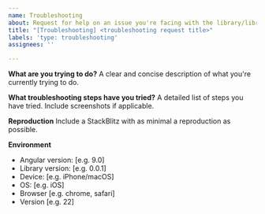```yaml
---
name: Troubleshooting
about: Request for help on an issue you're facing with the library/libraries
title: "[Troubleshooting] <troubleshooting request title>"
labels: 'type: troubleshooting'
assignees: ''

---
```


**What are you trying to do?**
A clear and concise description of what you're currently trying to do.

**What troubleshooting steps have you tried?**
A detailed list of steps you have tried. Include screenshots if applicable.

**Reproduction**
Include a StackBlitz with as minimal a reproduction as possible.

**Environment**
- Angular version: [e.g. 9.0]
- Library version: [e.g. 0.0.1]
- Device: [e.g. iPhone/macOS]
- OS: [e.g. iOS]
- Browser [e.g. chrome, safari]
- Version [e.g. 22]
